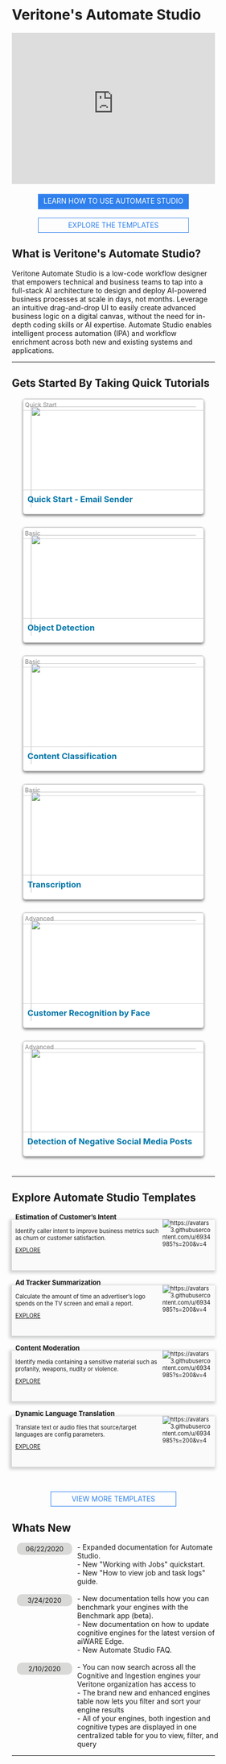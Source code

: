 <!--TODO: Replace all references to "VDA", "Developer Application", and "Developer App" with "Veritone Developer"-->

# Veritone's Automate Studio

<style>
    * {
        box-sizing: border-box
    }

    div.featureBox {
        -webkit-box-shadow: -2px 2px 6px 3px rgba(207,208,209,1);
        -moz-box-shadow: -2px 2px 6px 3px rgba(207,208,209,1);
        box-shadow: -2px 2px 6px 3px rgba(207,208,209,1);
        width: 425px;
        height: 100px;
        padding: 7px;
        font-size: 80%;
        display: flex;
        background: #FAFAFA;
        margin: 15px 0px;
    }
    
    a.in-text-link {
        text-decoration: none;
    }
    
    div.featureColumn {
        position:relative;
        left:25px;
        width: 500px;
    }
    
    div.featureText {
        width: 75%;
        position: relative; 
        top: -40px
    }
    
    div.featureImage {
        width: 25%;
        position: relative;
        bottom: 8px;
    }
    
    div.do-more-aiware-featureColumn {
        position:relative;
        left:25px;
        width: 400px;
    }
    
    div.do-more-aiwareFeatureText {
        width: 75%;
        position: relative; 
        top: -40px
    }
    
    a.link {
        bottom: -10px;
        position: relative;
    }
    
    div.newsSectionColumn{
        position:relative;
        left:10px;
        display: flex
    }
    
    div.newsDateColumn {
        width: 175px;
    }
    
    div.newsColumn {
        width: 800px
    }
    
    div.buttonColumn {
        display: flex;
        justify-content: center;
    }
    
    #view-more-templates-btn {
        display: block;
        color: #2F80ED;
        border: 1px solid #2F80ED;
        width: 250px;
        height: 30px;
        left: 15px;
        text-align: center;
        padding: 5px;
        text-decoration: none;
    }
    
    #learn-automate-studio-btn {
        display: block;
        background-color: #2F80ED;
        color: #FFF;
        width: 300px;
        height: 30px;
        text-decoration: none;
        text-align: center;
        padding: 5px;
        position: relative;
    }
    
    #explore-templates-btn {
        display: block;
        color: #2F80ED;
        border: 1px solid #2F80ED;
        width: 300px;
        height: 30px;
        text-align: center;
        padding: 5px;
        position: relative;
        text-decoration: none;
    }
    
    .date-text {
        background-color: #d9d9d7;
        width: 110px;
        border-radius: 10px;
        font-size: 95%;
        margin-right: 10px;
        padding: 4px 6px;  
        text-align: center
    }
    
    .wrapper {
        display: flex;
        width: 100%;
        justify-content: space-around;
        flex-wrap: wrap;
    }
    .card {
    	 width: 360px;
    	 height: 230px;
    	 border-radius: 5px;
    	 background: white;
    	 position: relative;
    	 display: flex;
         flex-direction: column;
    	 transition: 0.4s ease-out;
    	 box-shadow: 0px 3px 5px rgba(0, 0, 0, 0.5);
         border: 0.5px solid lightgrey;
         margin-bottom: 25px;
    }
    .card:hover {
    	 transform: translateY(20px);
    }
    .card:hover:before {
    	 opacity: 1;
    }
    .card:hover .info {
    	 opacity: 1;
    	 transform: translateY(0px);
    }
    .card:before {
    	 content: "";
    	 position: absolute;
    	 top: 0;
    	 left: 0;
    	 display: block;
    	 width: 100%;
    	 height: 100%;
    	 border-radius: 15px;
    	 background: rgba(0, 0, 0, 0.6);
    	 z-index: 2;
    	 transition: 0.5s;
    	 opacity: 0;
    
    }
    .card img {
    	 width: 360px;
    	 height: 230px;
    	 object-fit: cover;
    	 position: absolute;
    	 padding:15px;
         border-radius: 5px;
    	 left: 0;
    }
    .card .info {
    	 position: relative;
    	 z-index: 3;
    	 opacity: 0;
    	 transform: translateY(30px);
    	 transition: 0.5s;
        padding: 18px 8px;
    }
    .card h3 {
        position: absolute;
        color: #0076a8;
    	margin: 0px;
        z-index: 3;
        width: 360px;
        border-top: 0.5px solid lightgrey;
        padding: 8px 8px;
        margin-top:180px;
    
    }
    .card .level {
        position: absolute;
        color: #0076a8;
    	 margin: 0px;
        z-index: 3;
        width: 360px;
        border-top: 0.5px solid lightgrey;
        border-bottom: 0.5px solid lightgrey;
        padding: 3px 3px;
        margin-top:0px;
        border-radius: 5px 5px 0 0;
        font-size: 12px;
        color: grey;
    
    }
    .card p {
    	 letter-spacing: 1px;
    	 font-size: 13px;
    	 margin-top: 8px;
        max-height: 100px;
        overflow-y: auto;
    }
    .card a {
    	 padding: 8px;
    	 outline: none;
    	 border: none;
    	 border-radius: 3px;
    	 background: #0C7AB8;
    	 color: white;
        text-decoration: none;
    	 font-weight: bold;
        font-size: 13px;
    	 cursor: pointer;
    	 transition: 0.4s ease;
    }
    .card:hover {
    	 color: black;
    }
    
    .card:hover img {
       opacity: 0;
       transition: 0.2s ease;
    }

</style>

<div style="display:flex; align-items:center; justify-content: space-evenly; flex-wrap: wrap;">
<div style="width: 650px; height: 300px; margin-bottom: 20px;"><iframe src="https://player.vimeo.com/video/388620185?color=ff9933&title=0&byline=0&portrait=0" style="border:0;top:0;left:0;width:100%;height:100%;margin:0px;" allow="autoplay; fullscreen" allowfullscreen></iframe></div><script src="https://player.vimeo.com/api/player.js"></script>

<div>
    <a href="#/automate-studio/getting-started/README" id="learn-automate-studio-btn">LEARN HOW TO USE AUTOMATE STUDIO</a>
    <br>
    <a href="https://automate.veritone.com/flow_template_gallery" id="explore-templates-btn" target="_blank">EXPLORE THE TEMPLATES</a>
</div>

</div>

## What is Veritone's Automate Studio? <!-- {docsify-ignore} -->
Veritone Automate Studio is a low-code workflow designer that empowers technical and business teams to tap into a full-stack AI architecture to design and deploy AI-powered business processes at scale in days, not months. Leverage an intuitive drag-and-drop UI to easily create advanced business logic on a digital canvas, without the need for in-depth coding skills or AI expertise. Automate Studio enables intelligent process automation (IPA) and workflow enrichment across both new and existing systems and applications.

<hr>

## Gets Started By Taking Quick Tutorials <!-- {docsify-ignore} -->

<div class="wrapper">
    <div class="card">
        <span class="level">Quick Start</span>
        <img src='/docs/_media/tutorials/quick-start.png'>
        <h3>Quick Start - Email Sender</h3>
        <div class="info">
            <p>
                Learn to build your first flow in just a few minutes with this quickstart guide of Automate Studio.
            </p>
        <a href='/#/automate-studio/getting-started/README'>View Tutorial</a>
        </div>
    </div>
    <div class="card">
        <span class="level">Basic</span>
        <img src='/docs/_media/tutorials/object-detection.png'>
        <h3>Object Detection</h3>
        <div class="info">
            <p>
                The flow receives a video URL, runs it through an Object Detection Engine, and creates a annoated version of the file. The annotation link is   emailed to the user.
            </p>
        <a href='/#/automate-studio/tutorials/basic/object-detection/tutorial'>View Tutorial</a>
        </div>
    </div>
    <div class="card">
        <span class="level">Basic</span>
        <img src='/docs/_media/tutorials/content-classification.png'>
        <h3>Content Classification</h3>
        <div class="info">
            <p>
                The flow receives a text file URL, runs it through a Content Classification Engine, and creates an ouput of categories based on text excerpts. A summary email is sent to the user.
            </p>
        <a href='/#/automate-studio/tutorials/basic/content-classification/tutorial'>View Tutorial</a>
        </div>
    </div>
    <div class="card">
        <span class="level">Basic</span>
        <img src='/docs/_media/tutorials/transcription.png'>
        <h3>Transcription</h3>
        <div class="info">
            <p>
                The flow receives a video or audio URL, runs it through a Speech-to-Text Engine, and creates a text transcription of the file. The transcript is emailed to the user along with a link to the Veritone CMS page that contains the full engine output.
            </p>
        <a href='/#/automate-studio/tutorials/basic/transcription/tutorial'>View Tutorial</a>
        </div>
    </div>
    <div class="card">
        <span class="level">Advanced</span>
        <img src='/docs/_media/tutorials/customer-recognition-by-face.png'>
        <h3>Customer Recognition by Face</h3>
        <div class="info">
            <p>
                The flow receives a video URL, runs it through an Object Detection Engine, and creates a annoated version of the file. The annotation link is   emailed to the user.
            </p>
        <a href='/#/automate-studio/tutorials/advanced/customer-recognition/tutorial'>View Tutorial</a>
        </div>
    </div>
    <div class="card">
        <span class="level">Advanced</span>
        <img src='/docs/_media/tutorials/negative-posts.png'>
        <h3>Detection of Negative Social Media Posts</h3>
        <div class="info">
            <p>
                The flow receives a video URL, runs it through an Object Detection Engine, and creates a annoated version of the file. The annotation link is   emailed to the user.
            </p>
        <a href='/#/automate-studio/tutorials/advanced/detection-of-negative-social-media-posts/tutorial'>View Tutorial</a>
        </div>
    </div>
</div>

<hr/>

## Explore Automate Studio Templates <!-- {docsify-ignore} -->

<div style="display: flex; flex-wrap: wrap; justify-content: space-around;">
    <div class="featureBox"> 
        <div class="featureText">
            <h3>Estimation of Customer’s Intent</h3>
            <div>Identify caller intent to improve business metrics such as churn or customer satisfaction.</div>
            <a class="link" target="_blank" href="https://automate.veritone.com/flow_template_gallery"> EXPLORE</a>
        </div>
        <div class= "featureImage">
            <img src="https://avatars3.githubusercontent.com/u/6934985?s=200&v=4" alt="https://avatars3.githubusercontent.com/u/6934985?s=200&v=4">
        </div>
    </div>
    <div class="featureBox"> 
        <div class="featureText">
            <h3>Ad Tracker Summarization</h3>
            <div>Calculate the amount of time an advertiser’s logo spends on the TV screen and email a report.</div>
            <a class="link" target="_blank" href="https://automate.veritone.com/flow_template_gallery" > EXPLORE</a>
        </div>
        <div class= "featureImage">
            <img src="https://avatars3.githubusercontent.com/u/6934985?s=200&v=4" alt="https://avatars3.githubusercontent.com/u/6934985?s=200&v=4">
        </div>
    </div>
    <div class="featureBox"> 
        <div class= "featureText">
            <h3>Content Moderation</h3>
            <div>Identify media containing a sensitive material such as profanity, weapons, nudity or violence.</div>
            <a class="link" target="_blank" href="https://automate.veritone.com/flow_template_gallery"> EXPLORE</a>
        </div>
        <div class= "featureImage">
            <img src="https://avatars3.githubusercontent.com/u/6934985?s=200&v=4" alt="https://avatars3.githubusercontent.com/u/6934985?s=200&v=4">
        </div>
    </div>
    <div class="featureBox">  
        <div class= "featureText">
            <h3>Dynamic Language Translation</h3>
            <div>Translate text or audio files that source/target languages are config parameters. </div>
            <a class="link" target="_blank" href="https://automate.veritone.com/flow_template_gallery" > EXPLORE</a>
        </div>
        <div class= "featureImage">
            <img src="https://avatars3.githubusercontent.com/u/6934985?s=200&v=4" alt="https://avatars3.githubusercontent.com/u/6934985?s=200&v=4">
        </div>
    </div>
</div>
<br>
<br>
<div class="buttonColumn hide-in-embed-mode">
    <a href="https://automate.veritone.com/flow_template_gallery" id="view-more-templates-btn">VIEW MORE TEMPLATES</a>
</div>

## Whats New <!-- {docsify-ignore} -->
<div class="newsSectionColumn">
    <div class="newsDateColumn">
        <div class="date-text">
            06/22/2020
        </div>
    </div>
    <div class="newsColumn">
        - Expanded documentation for <a class="in-text-link" href="/#/automate-studio/"> Automate Studio.</a>
        <br>
        - New <a class="in-text-link" href="/#/quickstart/jobs/?id=working-with-jobs"> "Working with Jobs"</a> quickstart.
        <br>
        - New <a class="in-text-link" href="/#/overview/aiWARE-in-depth/edge/logs"> "How to view job and task logs"</a> guide.
    </div>
</div>
<br>

<div class= "newsSectionColumn">
    <div class="newsDateColumn">
        <div class="date-text">
            3/24/2020
        </div>
    </div>
    <div class="newsColumn">
        - New documentation tells how you can <a class="in-text-link" href="/#/benchmark/"> benchmark</a> your engines with the Benchmark app (beta).
        <br>
        - New documentation on how to update <a class="in-text-link" href="/#/developer/engines/"> cognitive engines</a> for the latest version of aiWARE Edge.
        <br>
        - New Automate Studio <a class="in-text-link" href="/#/automate-studio/faq"> FAQ</a>.
    </div>
</div>

<br>
<div class= "newsSectionColumn">
    <div class="newsDateColumn">
        <div class="date-text">
            2/10/2020
        </div>
    </div>
    <div class="newsColumn">
        - You can now search across all the Cognitive and Ingestion engines your Veritone organization has access to
        <br>
        - The brand new and enhanced engines table now lets you filter and sort your engine results
        <br>
        - All of your engines, both ingestion and cognitive types are displayed in one centralized table for you to view, filter, and query
    </div>
</div>
<hr>


